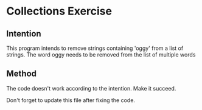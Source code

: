 # Collections Exercise

## Intention

This program intends to remove strings containing 'oggy' from a list of strings. The word oggy needs to be removed from the list of multiple words

## Method

The code doesn't work according to the intention. Make it succeed.

Don't forget to update this file after fixing the code.
